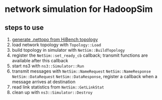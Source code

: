 # network simulation for HadoopSim

## steps to use

1. [generate .nettopo from HiBench topology](topogen/)
2. load network topology with `Topology::Load`
3. build topology in simulator with `NetSim::BuildTopology`
4. register the `NetSim::set_ready_cb` callback;
   transmit functions are available after this callback
5. start ns3 with `ns3::Simulator::Run`
6. transmit messages with `NetSim::NameRequest` `NetSim::NameResponse` `NetSim::DataRequest` `NetSim::DataResponse`, register a callback when a message arrives at destination
7. read link statistics from `NetSim::GetLinkStat`
8. clean up with `ns3::Simulator::Destroy`


